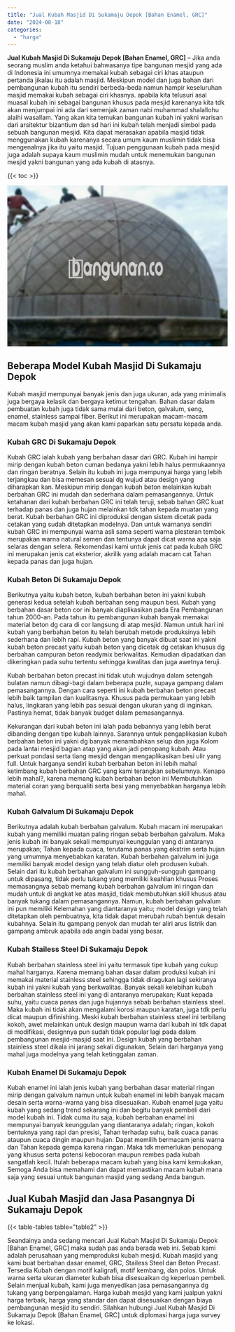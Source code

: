 ```yaml
---
title: "Jual Kubah Masjid Di Sukamaju Depok [Bahan Enamel, GRC]"
date: "2024-08-18"
categories: 
  - "harga"
---
```


**Jual Kubah Masjid Di Sukamaju Depok \[Bahan Enamel, GRC\]** – Jika anda seorang muslim anda ketahui bahwasanya tipe bangunan mesjid yang ada di Indonesia ini umumnya memakai kubah sebagai ciri khas ataupun pertanda jikalau itu adalah masjid. Meskipun model dan juga bahan dari pembangunan kubah itu sendiri berbeda-beda namun hampir keseluruhan masjid memakai kubah sebagai ciri khasnya. apabila kita telusuri asal muasal kubah ini sebagai bangunan khusus pada mesjid karenanya kita tdk akan menjumpai ini ada dari semenjak zaman nabi muhammad shalallohu alaihi wasallam. Yang akan kita temukan bangunan kubah ini yakni warisan dari arsitektur bizantium dan sd hari ini kubah telah menjadi simbol pada sebuah bangunan mesjid. Kita dapat merasakan apabila masjid tidak menggunakan kubah karenanya secara umum kaum muslimin tidak bisa mengenalnya jika itu yaitu masjid. Tujuan penggunaan kubah pada mesjid juga adalah supaya kaum muslimin mudah untuk menemukan bangunan mesjid yakni bangunan yang ada kubah di atasnya.

{{< toc >}}

![Jual Kubah Masjid Di Sukamaju Depok [Bahan Enamel, GRC]](/images/jual-kubah-masjid-15.png)

## Beberapa Model Kubah Masjid Di Sukamaju Depok

Kubah masjid mempunyai banyak jenis dan juga ukuran, ada yang minimalis juga bergaya kelasik dan bergaya ketimur tengahan. Bahan dasar dalam pembuatan kubah juga tidak sama mulai dari beton, galvalum, seng, enamel, stainless sampai fiber. Berikut ini merupakan macam-macam macam kubah masjid yang akan kami paparkan satu persatu kepada anda.

### Kubah GRC Di Sukamaju Depok

Kubah GRC ialah kubah yang berbahan dasar dari GRC. Kubah ini hampir mirip dengan kubah beton cuman bedanya yakni lebih halus permukaannya dan ringan beratnya. Selain itu kubah ini juga mempunyai harga yang lebih terjangkau dan bisa memesan sesuai dg wujud atau design yang diharapkan kan. Meskipun mirip dengan kubah beton melainkan kubah berbahan GRC ini mudah dan sederhana dalam pemasangannya. Untuk ketahanan dari kubah berbahan GRC ini telah teruji, sebab bahan GRC kuat terhadap panas dan juga hujan melainkan tdk tahan kepada muatan yang berat. Kubah berbahan GRC ini diproduksi dengan sistem dicetak pada cetakan yang sudah ditetapkan modelnya. Dan untuk warnanya sendiri kubah GRC ini mempunyai warna asli sama seperti warna plesteran tembok merupakan warna natural semen dan tentunya dapat dicat warna apa saja selaras dengan selera. Rekomendasi kami untuk jenis cat pada kubah GRC ini merupakan jenis cat eksterior, akrilik yang adalah macam cat Tahan kepada panas dan juga hujan.

### Kubah Beton Di Sukamaju Depok

Berikutnya yaitu kubah beton, kubah berbahan beton ini yakni kubah generasi kedua setelah kubah berbahan seng maupun besi. Kubah yang berbahan dasar beton cor ini banyak diaplikasikan pada Era Pembangunan tahun 2000-an. Pada tahun itu pembangunan kubah banyak memakai material beton dg cara di cor langsung di atap mesjid. Namun untuk hari ini kubah yang berbahan beton itu telah berubah metode produksinya lebih sederhana dan lebih rapi. Kubah beton yang banyak dibuat saat ini yakni kubah beton precast yaitu kubah beton yang dicetak dg cetakan khusus dg berbahan campuran beton readymix berkwalitas. Kemudian dipadatkan dan dikeringkan pada suhu tertentu sehingga kwalitas dan juga awetnya teruji.

Kubah berbahan beton precast ini tidak utuh wujudnya dalam setengah bulatan namun dibagi-bagi dalam beberapa puzle, supaya gampang dalam pemasangannya. Dengan cara seperti ini kubah berbahan beton precast lebih baik tampilan dan kualitasnya. Khusus pada permukaan yang lebih halus, lingkaran yang lebih pas sesuai dengan ukuran yang di inginkan. Pastinya hemat, tidak banyak budget dalam pemasangannya.

Kekurangan dari kubah beton ini ialah pada bebannya yang lebih berat dibanding dengan tipe kubah lainnya. Sarannya untuk pengaplikasian kubah berbahan beton ini yakni dg banyak menambahkan selup dan juga Kolom pada lantai mesjid bagian atap yang akan jadi penopang kubah. Atau perkuat pondasi serta tiang mesjid dengan mengaplikasikan besi ulir yang full. Untuk harganya sendiri kubah berbahan beton ini lebih mahal ketimbang kubah berbahan GRC yang kami terangkan sebelumnya. Kenapa lebih mahal?, karena memang kubah berbahan beton ini Membutuhkan material coran yang berqualiti serta besi yang menyebabkan harganya lebih mahal.

### Kubah Galvalum Di Sukamaju Depok

Berikutnya adalah kubah berbahan galvalum. Kubah macam ini merupakan kubah yang memiliki muatan paling ringan sebab berbahan galvalum. Maka jenis kubah ini banyak sekali mempunyai keunggulan yang di antaranya merupakan; Tahan kepada cuaca, terutama panas yang ekstrim serta hujan yang umumnya menyebabkan karatan. Kubah berbahan galvalum ini juga memiliki banyak model design yang telah diatur oleh produsen kubah. Selain dari itu kubah berbahan galvalum ini sungguh-sungguh gampang untuk dipasang, tidak perlu tukang yang memiliki keahlian khusus Proses memasangnya sebab memang kubah berbahan galvalum ini ringan dan mudah untuk di angkat ke atas masjid, tidak membutuhkan skill khusus atau banyak tukang dalam pemasangannya. Namun, kubah berbahan galvalum ini pun memiliki Kelemahan yang diantaranya yaitu; model design yang telah ditetapkan oleh pembuatnya, kita tidak dapat merubah rubah bentuk desain kubahnya. Selain itu gampang penyok dan mudah ter aliri arus listrik dan gampang ambruk apabila ada angin badai yang besar.

### Kubah Stailess Steel Di Sukamaju Depok

Kubah berbahan stainless steel ini yaitu termasuk tipe kubah yang cukup mahal harganya. Karena memang bahan dasar dalam produksi kubah ini memakai material stainless steel sehingga tidak diragukan lagi sekiranya kubah ini yakni kubah yang berkwalitas. Banyak sekali kelebihan kubah berbahan stainless steel ini yang di antaranya merupakan; Kuat kepada suhu, yaitu cuaca panas dan juga hujannya sebab berbahan stainless steel. Maka kubah ini tidak akan mengalami korosi maupun karatan, juga tdk perlu dicat maupun difinishing. Meski kubah berbahan stainless steel ini terbilang kokoh, awet melainkan untuk design maupun warna dari kubah ini tdk dapat di modifikasi, designnya pun sudah tidak popular lagi pada dalam pembangunan mesjid-masjid saat ini. Design kubah yang berbahan stainless steel dikala ini jarang sekali digunakan, Selain dari harganya yang mahal juga modelnya yang telah ketinggalan zaman.

### Kubah Enamel Di Sukamaju Depok

Kubah enamel ini ialah jenis kubah yang berbahan dasar material ringan mirip dengan galvalum namun untuk kubah enamel ini lebih banyak macam desain serta warna-warna yang bisa disesuaikan. Kubah enamel juga yaitu kubah yang sedang trend sekarang ini dan begitu banyak pembeli dari model kubah ini. Tidak cuma itu saja, kubah berbahan enamel ini mempunyai banyak keunggulan yang diantaranya adalah; ringan, kokoh bentuknya yang rapi dan presisi, Tahan terhadap suhu, baik cuaca panas ataupun cuaca dingin maupun hujan. Dapat memilih bermacam jenis warna dan Tahan kepada gempa karena ringan. Maka tdk memerlukan penopang yang khusus serta potensi kebocoran maupun rembes pada kubah sangatlah kecil. Itulah beberapa macam kubah yang bisa kami kemukakan, Semoga Anda bisa memahami dan dapat memastikan macam kubah mana saja yang sesuai untuk bangunan masjid yang sedang Anda bangun.

## Jual Kubah Masjid dan Jasa Pasangnya Di Sukamaju Depok

{{< table-tables table="table2" >}}

Seandainya anda sedang mencari Jual Kubah Masjid Di Sukamaju Depok \[Bahan Enamel, GRC\] maka sudah pas anda berada web ini. Sebab kami adalah perusahaan yang memproduksi kubah mesjid. Kubah masjid yang kami buat berbahan dasar enamel, GRC, Stailess Steel dan Beton Precast. Tersedia Kubah dengan motif kaligrafi, motif kembang, dan polos. Untuk warna serta ukuran diameter kubah bisa disesuaikan dg keperluan pembeli. Selain menjual kubah, kami juga menyedikan jasa pemasangannya dg tukang yang berpengalaman. Harga kubah mesjid yang kami jualpun yakni harga terbaik, harga yang standar dan dapat disesuaikan dengan biaya pembangunan mesjid itu sendiri. Silahkan hubungi Jual Kubah Masjid Di Sukamaju Depok \[Bahan Enamel, GRC\] untuk diplomasi harga juga survey ke lokasi.
